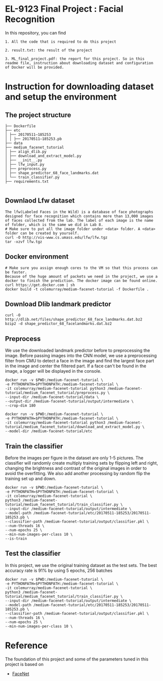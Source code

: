 # EL-9123 Final Project : Facial Recognition


In this repository, you can find 
```
1. All the code that is required to do this project 
```
```
2. result.txt: the result of the project
```
```
3. ML_final_project.pdf: the report for this project. So in this readme file, instruction about downloading dataset and configuration of Docker will be provided.
```


# Instruction for downloading dataset and setup the environment
## The project structure
```
├── Dockerfile
├── etc
│ ├── 20170511–185253
│ │ ├── 20170511–185253.pb
├── data
├── medium_facenet_tutorial
│ ├── align_dlib.py
│ ├── download_and_extract_model.py
│ ├── __init__.py
│ ├── lfw_input.py
│ ├── preprocess.py
│ ├── shape_predictor_68_face_landmarks.dat
│ └── train_classifier.py
├── requirements.txt


```
## Downlaod Lfw dataset
```
The lfw(Labeled Faces in the Wild) is a database of face photographs designed for face recognition which contains more than 13,000 images of faces collected from the lab. The label of each image is the name of folder, which is the same we did in Lab 8.
# Make sure to put all the image folder under <data> folder. A <data> folder can be created by yourself.
curl -O http://vis-www.cs.umass.edu/lfw/lfw.tgz
tar -xzvf lfw.tgz
```

## Docker environment
```
# Make sure you assign enough cores to the VM so that this process can be faster.
Because of the huge amount of packets we need in the project, we use a docker to finish the prediction. The docker image can be found online.
curl https://get.docker.com | sh
docker build -t colemurray/medium-facenet-tutorial -f Dockerfile .
```

## Download Dlib landmark predictor
```
curl -O http://dlib.net/files/shape_predictor_68_face_landmarks.dat.bz2
bzip2 -d shape_predictor_68_facelandmarks.dat.bz2
```

## Preprocess
We use the downloaded landmark predictor before to preprocessing the image.
Before passing images into the CNN model, we use a preprocessing filter from CMU to detect a face in the image and find the largest face part in the image and center the filtered part. If a face can't be found in the image, a logger will be displayed in the console.
```
docker run -v $PWD:/medium-facenet-tutorial \
-e PYTHONPATH=$PYTHONPATH:/medium-facenet-tutorial \
-it colemurray/medium-facenet-tutorial python3 /medium-facenet-tutorial/medium_facenet_tutorial/preprocess.py \
--input-dir /medium-facenet-tutorial/data \
--output-dir /medium-facenet-tutorial/output/intermediate \
--crop-dim 180
```
```
docker run -v $PWD:/medium-facenet-tutorial \
-e PYTHONPATH=$PYTHONPATH:/medium-facenet-tutorial \
-it colemurray/medium-facenet-tutorial python3 /medium-facenet-tutorial/medium_facenet_tutorial/download_and_extract_model.py \
--model-dir /medium-facenet-tutorial/etc
```

## Train the classifier
Before the images per figure in the dataset are only 1-5 pictures. The classifier will randomly create multiply training sets by flipping left and right, changing the brightness and contrast of the original images in order to avoid the overfitting.
We also add another processing by random flip the training set up and down.
```
docker run -v $PWD:/medium-facenet-tutorial \
-e PYTHONPATH=$PYTHONPATH:/medium-facenet-tutorial \
-it colemurray/medium-facenet-tutorial \
python3 /medium-facenet-tutorial/medium_facenet_tutorial/train_classifier.py \
--input-dir /medium-facenet-tutorial/output/intermediate \
--model-path /medium-facenet-tutorial/etc/20170511-185253/20170511-185253.pb \
--classifier-path /medium-facenet-tutorial/output/classifier.pkl \
--num-threads 16 \
--num-epochs 25 \
--min-num-images-per-class 10 \
--is-train 
```

## Test the classifier
In this project, we use the original training dataset as the test sets. The best accuracy rate is 91% by using 5 epochs, 256 batches
```
docker run -v $PWD:/medium-facenet-tutorial \
-e PYTHONPATH=$PYTHONPATH:/medium-facenet-tutorial \
-it colemurray/medium-facenet-tutorial \
python3 /medium-facenet-tutorial/medium_facenet_tutorial/train_classifier.py \
--input-dir /medium-facenet-tutorial/output/intermediate \
--model-path /medium-facenet-tutorial/etc/20170511-185253/20170511-185253.pb \
--classifier-path /medium-facenet-tutorial/output/classifier.pkl \
--num-threads 16 \
--num-epochs 25 \
--min-num-images-per-class 10 \
```


# Reference
The foundation of this project and some of the parameters tuned in this project is based on 
* [FaceNet](http://ieeexplore.ieee.org/stamp/stamp.jsp?arnumber=7298682)
